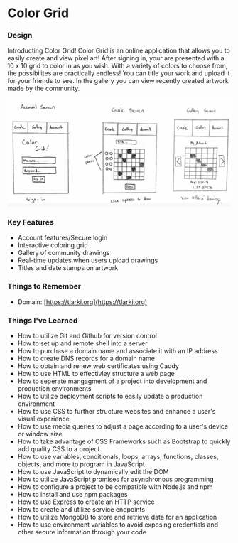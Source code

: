 # Color Grid

### Design
Introducting Color Grid! Color Grid is an online application that allows you to easily create and view pixel art! After signing in, your are presented with a 10 x 10 grid to color in as you wish. With a variety of colors to choose from, the possibilites are practically endless! You can title your work and upload it for your friends to see. In the gallery you can view recently created artwork made by the community.

![Sketch of application](startup-sketch.jpg)

### Key Features
* Account features/Secure login
* Interactive coloring grid
* Gallery of community drawings
* Real-time updates when users upload drawings
* Titles and date stamps on artwork

### Things to Remember
* Domain: [https://tlarki.org](https://tlarki.org)

### Things I've Learned
* How to utilize Git and Github for version control
* How to set up and remote shell into a server
* How to purchase a domain name and associate it with an IP address
* How to create DNS records for a domain name
* How to obtain and renew web certificates using Caddy
* How to use HTML to effectivley structure a web page
* How to seperate mangagment of a project into development and production environments
* How to utilize deployment scripts to easily update a production environment
* How to use CSS to further structure websites and enhance a user's visual experience
* How to use media queries to adjust a page according to a user's device or window size
* How to take advantage of CSS Frameworks such as Bootstrap to quickly add quality CSS to a project
* How to use variables, conditionals, loops, arrays, functions, classes, objects, and more to program in JavaScript
* How to use JavaScript to dynamically edit the DOM
* How to utilize JavaScript promises for asynchronous programming
* How to configure a project to be compatible with Node.js and npm
* How to install and use npm packages
* How to use Express to create an HTTP service
* How to create and utilize service endpoints
* How to utilize MongoDB to store and retrieve data for an application
* How to use environment variables to avoid exposing credentials and other secure information through your code